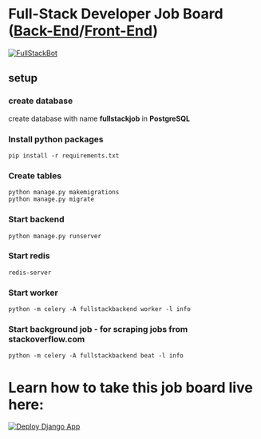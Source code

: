 
# Full-Stack Developer Job Board ([Back-End](https://github.com/TrakBit/fullstackbot-backend)/[Front-End](https://github.com/TrakBit/FullStackBot))
[![FullStackBot](https://dev-to-uploads.s3.amazonaws.com/i/wyo7ixlmesq0otbwpjat.jpg)](https://www.fullstackbot.com/)

## setup
### create database
create database with name **fullstackjob** in **PostgreSQL**

### Install python packages
```
pip install -r requirements.txt
```
### Create tables
```
python manage.py makemigrations
python manage.py migrate
```
### Start backend
```
python manage.py runserver
```
### Start redis
```
redis-server
```
### Start worker
```
python -m celery -A fullstackbackend worker -l info
```
### Start background job - for scraping jobs from stackoverflow.com
```
python -m celery -A fullstackbackend beat -l info
```
# Learn how to take this job board live here: 
[![Deploy Django App](https://firebasestorage.googleapis.com/v0/b/squarespace-chat.appspot.com/o/images%2Fcover.jpg?alt=media&token=f4cd35d5-ef54-4405-a607-498112512713)](https://codetolive.carrd.co/)
